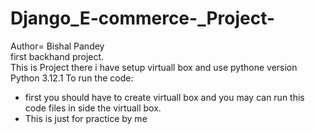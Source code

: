 # Django_E-commerce-_Project-
Author= Bishal Pandey <br>
first backhand project.<br>
<h> This is Project there i have setup virtuall box  and use pythone version Python 3.12.1<h>
To run the code:
<Ul>
  <li> first you should have to create virtuall box and you may can run this code files in side the virtuall box. </li>
  <li>This is just for practice  by me</li>
</Ul>

